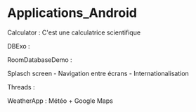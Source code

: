 # Applications_Android
Calculator : C'est une calculatrice scientifique


DBExo :


RoomDatabaseDemo :


Splasch screen - Navigation entre écrans - Internationalisation


Threads :

WeatherApp : Météo  + Google Maps
